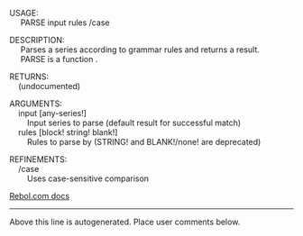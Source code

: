 USAGE:  
&nbsp;&nbsp;&nbsp;&nbsp;&nbsp;PARSE&nbsp;input&nbsp;rules&nbsp;/case  
  
DESCRIPTION:  
&nbsp;&nbsp;&nbsp;&nbsp;&nbsp;Parses&nbsp;a&nbsp;series&nbsp;according&nbsp;to&nbsp;grammar&nbsp;rules&nbsp;and&nbsp;returns&nbsp;a&nbsp;result.  
&nbsp;&nbsp;&nbsp;&nbsp;&nbsp;PARSE&nbsp;is&nbsp;a&nbsp;function&nbsp;.  
  
RETURNS:  
&nbsp;&nbsp;&nbsp;&nbsp;(undocumented)  
  
ARGUMENTS:  
&nbsp;&nbsp;&nbsp;&nbsp;input&nbsp;[any-series!]  
&nbsp;&nbsp;&nbsp;&nbsp;&nbsp;&nbsp;&nbsp;&nbsp;Input&nbsp;series&nbsp;to&nbsp;parse&nbsp;(default&nbsp;result&nbsp;for&nbsp;successful&nbsp;match)  
&nbsp;&nbsp;&nbsp;&nbsp;rules&nbsp;[block!&nbsp;string!&nbsp;blank!]  
&nbsp;&nbsp;&nbsp;&nbsp;&nbsp;&nbsp;&nbsp;&nbsp;Rules&nbsp;to&nbsp;parse&nbsp;by&nbsp;(STRING!&nbsp;and&nbsp;BLANK!/none!&nbsp;are&nbsp;deprecated)  
  
REFINEMENTS:  
&nbsp;&nbsp;&nbsp;&nbsp;/case  
&nbsp;&nbsp;&nbsp;&nbsp;&nbsp;&nbsp;&nbsp;&nbsp;Uses&nbsp;case-sensitive&nbsp;comparison  

[Rebol.com docs](http://www.rebol.com/r3/docs/functions/parse.html)
___
Above this line is autogenerated. Place user comments below.